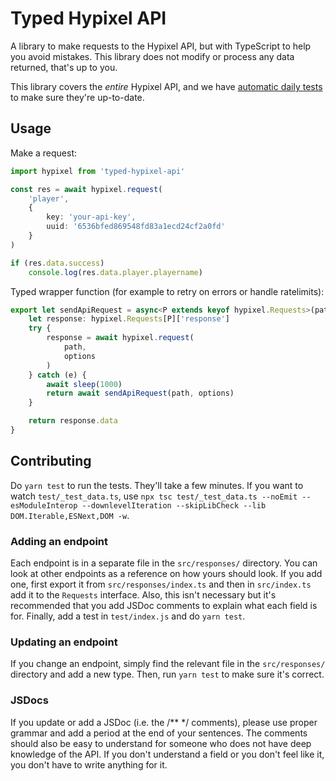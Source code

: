 # Typed Hypixel API

A library to make requests to the Hypixel API, but with TypeScript to help you avoid mistakes. This library does not modify or process any data returned, that's up to you.

This library covers the *entire* Hypixel API, and we have [automatic daily tests](https://github.com/skyblockstats/typed-hypixel-api/actions) to make sure they're up-to-date.

## Usage

Make a request:
```ts
import hypixel from 'typed-hypixel-api'

const res = await hypixel.request(
	'player',
	{
		key: 'your-api-key',
		uuid: '6536bfed869548fd83a1ecd24cf2a0fd'
	}
)

if (res.data.success)
	console.log(res.data.player.playername)
```

Typed wrapper function (for example to retry on errors or handle ratelimits):
```ts
export let sendApiRequest = async<P extends keyof hypixel.Requests>(path: P, options: hypixel.Requests[P]['options']): Promise<hypixel.Requests[P]['response']['data']> => {
	let response: hypixel.Requests[P]['response']
	try {
		response = await hypixel.request(
			path,
			options
		)
	} catch (e) {
		await sleep(1000)
		return await sendApiRequest(path, options)
	}

	return response.data
}
```

## Contributing

Do `yarn test` to run the tests. They'll take a few minutes.
If you want to watch `test/_test_data.ts`, use `npx tsc test/_test_data.ts --noEmit --esModuleInterop --downlevelIteration --skipLibCheck --lib DOM.Iterable,ESNext,DOM -w`.

### Adding an endpoint

Each endpoint is in a separate file in the `src/responses/` directory. You can look at other endpoints as a reference on how yours should look. If you add one, first export it from `src/responses/index.ts` and then in `src/index.ts` add it to the `Requests` interface. Also, this isn't necessary but it's recommended that you add JSDoc comments to explain what each field is for. Finally, add a test in `test/index.js` and do `yarn test`.

### Updating an endpoint

If you change an endpoint, simply find the relevant file in the `src/responses/` directory and add a new type. Then, run `yarn test` to make sure it's correct.

### JSDocs

If you update or add a JSDoc (i.e. the /** */ comments), please use proper grammar and add a period at the end of your sentences. The comments should also be easy to understand for someone who does not have deep knowledge of the API. If you don't understand a field or you don't feel like it, you don't have to write anything for it.
